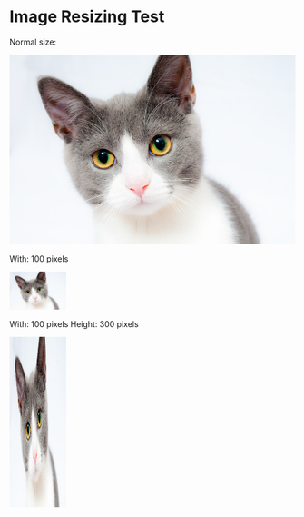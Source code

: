 # Image Resizing Test

Normal size:

<img src="cat.jpg">

With: 100 pixels

<img src="cat.jpg" width=100>

With: 100 pixels
Height: 300 pixels

<img src="cat.jpg" width=100 height=300>
